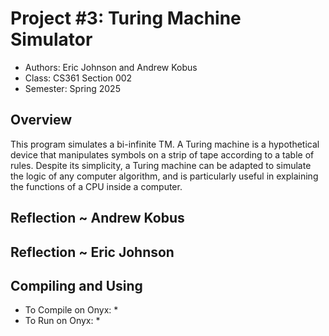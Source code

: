 # Project #3: Turing Machine Simulator

* Authors: Eric Johnson and Andrew Kobus
* Class: CS361 Section 002
* Semester: Spring 2025

## Overview
This program simulates a bi-infinite TM. A Turing machine is a hypothetical device that manipulates symbols on a strip
of tape according to a table of rules. Despite its simplicity, a Turing machine can
be adapted to simulate the logic of any computer algorithm, and is particularly
useful in explaining the functions of a CPU inside a computer.

## Reflection ~ Andrew Kobus

## Reflection ~ Eric Johnson



## Compiling and Using

* To Compile on Onyx:
    * 
* To Run on Onyx:
    * 
